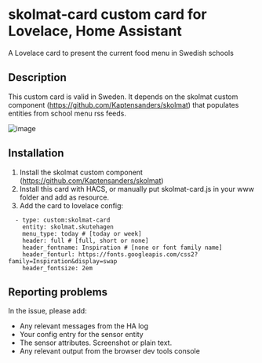 # skolmat-card custom card for Lovelace, Home Assistant 
A Lovelace card to present the current food menu in Swedish schools

## Description
This custom card is valid in Sweden. It depends on the skolmat custom component (https://github.com/Kaptensanders/skolmat) that populates entities from school menu rss feeds.

![image](https://user-images.githubusercontent.com/24979195/154963878-013bb9c0-80df-4449-9a8e-dc54ef0a3271.png)

## Installation
1. Install the skolmat custom component (https://github.com/Kaptensanders/skolmat)
2. Install this card with HACS, or manually put skolmat-card.js in your www folder and add as resource.
3. Add the card to lovelace config:
```
  - type: custom:skolmat-card
    entity: skolmat.skutehagen
    menu_type: today # [today or week]
    header: full # [full, short or none]
    header_fontname: Inspiration # [none or font family name]
    header_fonturl: https://fonts.googleapis.com/css2?family=Inspiration&display=swap
    header_fontsize: 2em
```

## Reporting problems
In the issue, please add:
  * Any relevant messages from the HA log
  * Your config entry for the sensor entity
  * The sensor attributes. Screenshot or plain text.
  * Any relevant output from the browser dev tools console
